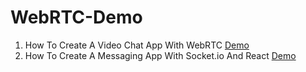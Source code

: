 # WebRTC-Demo

1. How To Create A Video Chat App With WebRTC [Demo](./demo-1)
1. How To Create A Messaging App With Socket.io And React
   [Demo](./demo-2)
